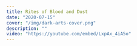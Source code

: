 ```yaml
---
title: Rites of Blood and Dust
date: "2020-07-15"
cover: "/img/dark-arts-cover.png"
description: ""
video: "https://youtube.com/embed/LxpAx_4iA5o"
---
```

